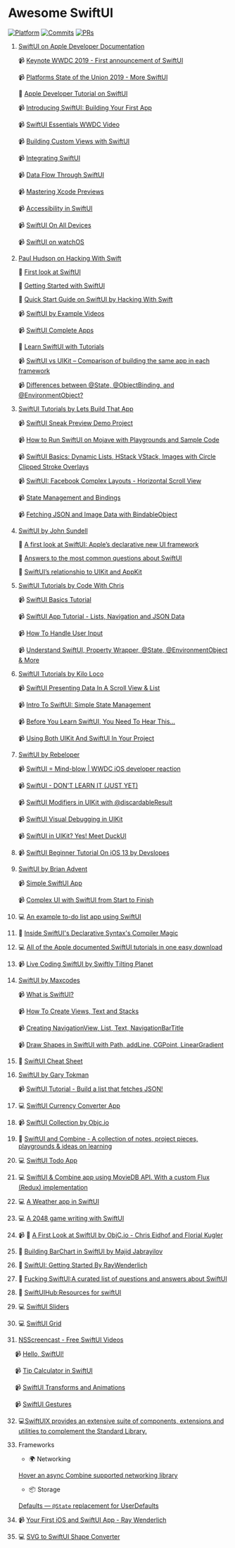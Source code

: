 # Awesome SwiftUI

[![Platform](https://img.shields.io/badge/platform-iOS%20%7C%20macOS%20%7C%20watchOS%20%7C%20tvOS%20%7C%20UIKit%20For%20Mac-lightgrey.svg)](https://developer.apple.com/documentation/swiftui)
[![Commits](https://img.shields.io/github/commit-activity/m/ygit/swiftui.svg)](https://github.com/ygit/swiftui/blob/master/README.md)
[![PRs](https://img.shields.io/badge/PRs-welcome-brightgreen.svg)](https://github.com/ygit/swiftui/pulls)


1. [SwiftUI on Apple Developer Documentation](https://developer.apple.com/tutorials/swiftui/) 

    📹 [Keynote WWDC 2019 - First announcement of SwiftUI](https://developer.apple.com/videos/play/wwdc2019/101/) 
    
    📹 [Platforms State of the Union 2019 - More SwiftUI](https://developer.apple.com/videos/play/wwdc2019/103/) 
    
    📖 [Apple Developer Tutorial on SwiftUI](https://developer.apple.com/xcode/swiftui/) 
    
    📹 [Introducing SwiftUI: Building Your First App](https://developer.apple.com/videos/play/wwdc2019/204/)
    
    📹 [SwiftUI Essentials WWDC Video](https://developer.apple.com/videos/play/wwdc2019/216/) 
    
    📹 [Building Custom Views with SwiftUI](https://developer.apple.com/videos/play/wwdc2019/237/) 
    
    📹 [Integrating SwiftUI](https://developer.apple.com/videos/play/wwdc2019/231/) 
    
    📹 [Data Flow Through SwiftUI](https://developer.apple.com/videos/play/wwdc2019/226/) 
    
    📹 [Mastering Xcode Previews](https://developer.apple.com/videos/play/wwdc2019/233/) 
    
    📹 [Accessibility in SwiftUI](https://developer.apple.com/videos/play/wwdc2019/238/) 
    
    📹 [SwiftUI On All Devices](https://developer.apple.com/videos/play/wwdc2019/240/)
    
    📹 [SwiftUI on watchOS](https://developer.apple.com/videos/play/wwdc2019/219/)
    


2. [Paul Hudson on Hacking With Swift](https://www.hackingwithswift.com/) 

   📖 [First look at SwiftUI](https://www.hackingwithswift.com/articles/191/swiftui-lets-us-build-declarative-user-interfaces-in-swift) 
   
   📖 [Getting Started with SwiftUI](https://www.hackingwithswift.com/articles/194/get-started-with-swiftui) 
   
   📖 [Quick Start Guide on SwiftUI by Hacking With Swift](https://www.hackingwithswift.com/quick-start/swiftui) 
   
   📹 [SwiftUI by Example Videos](https://www.youtube.com/playlist?list=PLuoeXyslFTubw4NtepDCis5tTqK37zT3Q) 
   
   📹 [SwiftUI Complete Apps](https://www.youtube.com/playlist?list=PLuoeXyslFTuaZtX7xSYbWz3TR0Vpz39gK)
   
   📖 [Learn SwiftUI with Tutorials](https://www.hackingwithswift.com/articles/196/learn-swiftui-with-free-tutorials)
   
   📹 [SwiftUI vs UIKit – Comparison of building the same app in each framework](https://www.youtube.com/watch?v=qk2y-TiLDZo)
   
   📹 [Differences between @State, @ObjectBinding, and @EnvironmentObject?](https://www.youtube.com/watch?v=stSB04C4iS4)
   

3. [SwiftUI Tutorials by Lets Build That App](https://www.youtube.com/channel/UCuP2vJ6kRutQBfRmdcI92mA/)

   📹 [SwiftUI Sneak Preview Demo Project](https://www.youtube.com/watch?v=q421Ll4qOvc) 
   
   📹 [How to Run SwiftUI on Mojave with Playgrounds and Sample Code](https://www.youtube.com/watch?v=VSvz62fGyYM) 
   
   📹 [SwiftUI Basics: Dynamic Lists, HStack VStack, Images with Circle Clipped Stroke Overlays](https://www.youtube.com/watch?v=bz6GTYaIQXU) 
   
   📹 [SwiftUI: Facebook Complex Layouts - Horizontal Scroll View](https://www.youtube.com/watch?v=7QgPpvqTfeo) 
   
   📹 [State Management and Bindings](https://www.youtube.com/watch?v=l7vkP6WW6Yk) 
   
   📹 [Fetching JSON and Image Data with BindableObject](https://www.youtube.com/watch?v=xT4wGOc2jd4)
   
  
4. [SwiftUI by John Sundell](https://www.swiftbysundell.com/)

   📖 [A first look at SwiftUI: Apple’s declarative new UI framework](https://wwdcbysundell.com/2019/swiftui-first-look/) 
   
   📖 [Answers to the most common questions about SwiftUI](https://wwdcbysundell.com/2019/swiftui-common-questions/) 
   
   📖 [SwiftUI’s relationship to UIKit and AppKit](https://wwdcbysundell.com/2019/swiftui-relationship-to-uikit-appkit/) 
   

5. [SwiftUI Tutorials by Code With Chris](https://www.youtube.com/user/CodeWithChris/)

   📹 [SwiftUI Basics Tutorial](https://www.youtube.com/watch?v=IIDiqgdn2yo) 
   
   📹 [SwiftUI App Tutorial - Lists, Navigation and JSON Data](https://www.youtube.com/watch?v=wbFuAs_UNYg) 
   
   📹 [How To Handle User Input](https://www.youtube.com/watch?v=6PO0k8GlxWA)
   
   📹 [Understand SwiftUI, Property Wrapper, @State, @EnvironmentObject & More](https://www.youtube.com/watch?v=Bb5APObvgDY)
   
  
6. [SwiftUI Tutorials by Kilo Loco](https://www.youtube.com/channel/UCv75sKQFFIenWHrprnrR9aA/)

   📹 [SwiftUI Presenting Data In A Scroll View & List](https://www.youtube.com/watch?v=wjqDQ3X5Vos) 
   
   📹 [Intro To SwiftUI: Simple State Management](https://www.youtube.com/watch?v=AWPiup9fE2c) 
   
   📹 [Before You Learn SwiftUI, You Need To Hear This...](https://www.youtube.com/watch?v=H9XyZ_F1tPI) 
   
   📹 [Using Both UIKit And SwiftUI In Your Project](https://www.youtube.com/watch?v=ch_vKP9vlgk)
   

7. [SwiftUI by Rebeloper](https://www.youtube.com/channel/UCK88iDIf2V6w68WvC-k7jcg/)

   📹 [SwiftUI = Mind-blow | WWDC iOS developer reaction](https://www.youtube.com/watch?v=fbuOxKqC5wQ) 
   
   📹 [SwiftUI - DON'T LEARN IT (JUST YET)](https://www.youtube.com/watch?v=AKHsFNtANes) 
   
   📹 [SwiftUI Modifiers in UIKit with @discardableResult](https://www.youtube.com/watch?v=rhWnSub7d_Y)
   
   📹 [SwiftUI Visual Debugging in UIKit](https://www.youtube.com/watch?v=3cJzNdrnpfk)
   
   📹 [SwiftUI in UIKit? Yes! Meet DuckUI](https://www.youtube.com/watch?v=DjITHGUbRSw)
   

8. 📹 [SwiftUI Beginner Tutorial On iOS 13 by Devslopes](https://www.youtube.com/watch?v=wwDAvq9MZlQ) 


9. [SwiftUI by Brian Advent](https://www.youtube.com/channel/UCysEngjfeIYapEER9K8aikw)

   📹  [Simple SwiftUI App](https://www.youtube.com/watch?v=Pfw7zWxchQc)

   📹 [Complex UI with SwiftUI from Start to Finish](https://www.youtube.com/watch?v=Xetrbmnszjc)


10. 💻 [An example to-do list app using SwiftUI](https://github.com/devxoul/SwiftUITodo) 


11. 📖 [Inside SwiftUI's Declarative Syntax's Compiler Magic](https://swiftrocks.com/inside-swiftui-compiler-magic.html) 


12. 💻 [All of the Apple documented SwiftUI tutorials in one easy download](https://github.com/danielctull/SwiftUI-Tutorials) 


13. 📹 [Live Coding SwiftUI by Swiftly Tilting Planet](https://www.youtube.com/watch?v=tIi_C5ZeLc0) 


14. [SwiftUI by Maxcodes](https://www.youtube.com/channel/UCtegvRiZKojo8MG1gCF-NMg/)

    📹 [What is SwiftUI?](https://www.youtube.com/watch?v=hGUdxX7rTa4)
    
    📹 [How To Create Views, Text and Stacks](https://www.youtube.com/watch?v=wbxbe35Bbn4)
    
    📹 [Creating NavigationView, List, Text, NavigationBarTitle](https://www.youtube.com/watch?v=rySUuXkN5wg)
    
    📹 [Draw Shapes in SwiftUI with Path, addLine, CGPoint, LinearGradient](https://www.youtube.com/watch?v=U9LtemI4i5M)
    
15. 📖 [SwiftUI Cheat Sheet](https://github.com/SimpleBoilerplates/SwiftUI-Cheat-Sheet) 

16. [SwiftUI by Gary Tokman](https://www.youtube.com/channel/UCQWmp143iznhc_lZoM0rbXQ)

    📹 [SwiftUI Tutorial - Build a list that fetches JSON!](https://www.youtube.com/watch?v=xkclf3Alz8M)

17. 💻 [SwiftUI Currency Converter App](https://github.com/alexliubj/SwiftUI-Currency-Converter)

18. 📹 [SwiftUI Collection by Objc.io](https://talk.objc.io/collections/swiftui)

19. 📖 [SwiftUI and Combine - A collection of notes, project pieces, playgrounds & ideas on learning](https://heckj.github.io/swiftui-notes/)

20. 💻  [SwiftUI Todo App](https://github.com/devxoul/SwiftUITodo/)

21. 💻  [SwiftUI & Combine app using MovieDB API. With a custom Flux (Redux) implementation](https://github.com/Dimillian/MovieSwiftUI)

22. 💻  [A Weather app in SwiftUI](https://github.com/bpisano/Weather)

23. 💻  [A 2048 game writing with SwiftUI](https://github.com/unixzii/SwiftUI-2048)

24. 📹 📖 [A First Look at SwiftUI by ObjC.io - Chris Eidhof and Florial Kugler](https://talk.objc.io/episodes/S01E156-a-first-look-at-swiftui)

25. 📖 [Building BarChart in SwiftUI by Majid Jabrayilov](https://mecid.github.io/2019/08/14/building-barchart-with-shape-api-in-swiftui/)

26. 📖 [SwiftUI: Getting Started By RayWenderlich](https://www.raywenderlich.com/3715234-swiftui-getting-started)

27. 📖 [Fucking SwiftUI:A curated list of questions and answers about SwiftUI](https://fuckingswiftui.com/)

28. 📖 [SwiftUIHub:Resources for swiftUI](https://swiftuihub.com/)

29. 💻 [SwiftUI Sliders](https://github.com/SwiftUIExtensions/Sliders)

30. 💻 [SwiftUI Grid](https://github.com/spacenation/swiftui-grid)

31. [NSScreencast - Free SwiftUI Videos](https://nsscreencast.com/episodes/free#episodes)

    📹 [Hello, SwiftUI!](https://nsscreencast.com/episodes/396-hello-swift-ui)

    📹 [Tip Calculator in SwiftUI](https://nsscreencast.com/episodes/397-swiftui-tip-calculator)

    📹 [SwiftUI Transforms and Animations](https://nsscreencast.com/episodes/399-swiftui-transforms-and-animations)

    📹 [SwiftUI Gestures](https://nsscreencast.com/episodes/400-swiftui-gestures)
    
    
32. 💻[SwiftUIX provides an extensive suite of components, extensions and utilities to complement the Standard Library.](https://github.com/SwiftUIX/SwiftUIX)

33. Frameworks
    * 🌍 Networking
    
    [Hover an async Combine supported networking library](https://github.com/onurhuseyincantay/Hover)
    * 📦 Storage
    
    [Defaults — `@State` replacement for UserDefaults](https://github.com/sindresorhus/Defaults#swiftui-support)
    
34. 📹 [Your First iOS and SwiftUI App - Ray Wenderlich](https://www.raywenderlich.com/4919757-your-first-ios-and-swiftui-app)
35. 💻 [SVG to SwiftUI Shape Converter](https://github.com/quassummanus/SVG-to-SwiftUI)
